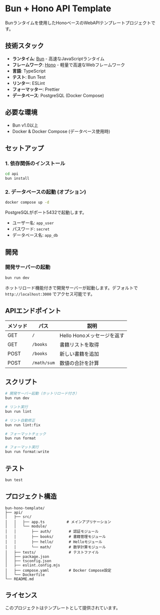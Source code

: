# Bun + Hono API Template

Bunランタイムを使用したHonoベースのWebAPIテンプレートプロジェクトです。

## 技術スタック

- **ランタイム**: [Bun](https://bun.sh/) - 高速なJavaScriptランタイム
- **フレームワーク**: [Hono](https://hono.dev/) - 軽量で高速なWebフレームワーク
- **言語**: TypeScript
- **テスト**: Bun Test
- **リンター**: ESLint
- **フォーマッター**: Prettier
- **データベース**: PostgreSQL (Docker Compose)

## 必要な環境

- Bun v1.0以上
- Docker & Docker Compose (データベース使用時)

## セットアップ

### 1. 依存関係のインストール

```bash
cd api
bun install
```

### 2. データベースの起動 (オプション)

```bash
docker compose up -d
```

PostgreSQLがポート5432で起動します。
- ユーザー名: `app_user`
- パスワード: `secret`
- データベース名: `app_db`

## 開発

### 開発サーバーの起動

```bash
bun run dev
```

ホットリロード機能付きで開発サーバーが起動します。デフォルトで `http://localhost:3000` でアクセス可能です。

## APIエンドポイント

| メソッド | パス | 説明 |
|---------|------|------|
| GET | `/` | Hello Honoメッセージを返す |
| GET | `/books` | 書籍リストを取得 |
| POST | `/books` | 新しい書籍を追加 |
| POST | `/math/sum` | 数値の合計を計算 |

## スクリプト

```bash
# 開発サーバー起動（ホットリロード付き）
bun run dev

# リント実行
bun run lint

# リント自動修正
bun run lint:fix

# フォーマットチェック
bun run format

# フォーマット実行
bun run format:write
```

## テスト

```bash
bun test
```

## プロジェクト構造

```
bun-hono-template/
├── api/
│   ├── src/
│   │   ├── app.ts          # メインアプリケーション
│   │   └── module/
│   │       ├── auth/        # 認証モジュール
│   │       ├── books/       # 書籍管理モジュール
│   │       ├── hello/       # Helloモジュール
│   │       └── math/        # 数学計算モジュール
│   ├── tests/               # テストファイル
│   ├── package.json
│   ├── tsconfig.json
│   ├── eslint.config.mjs
│   ├── compose.yaml         # Docker Compose設定
│   └── Dockerfile
└── README.md
```

## ライセンス

このプロジェクトはテンプレートとして提供されています。
